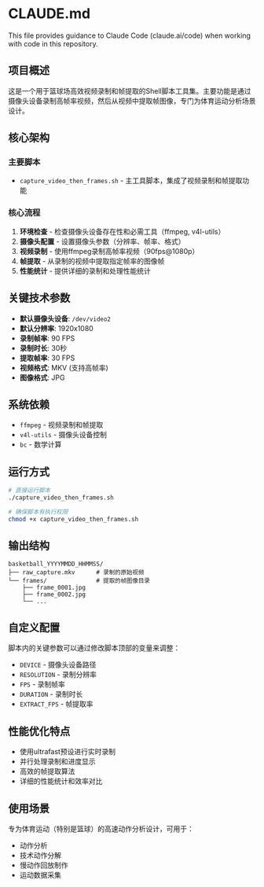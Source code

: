 # CLAUDE.md

This file provides guidance to Claude Code (claude.ai/code) when working with code in this repository.

## 项目概述
这是一个用于篮球场高效视频录制和帧提取的Shell脚本工具集。主要功能是通过摄像头设备录制高帧率视频，然后从视频中提取帧图像，专门为体育运动分析场景设计。

## 核心架构
### 主要脚本
- `capture_video_then_frames.sh` - 主工具脚本，集成了视频录制和帧提取功能

### 核心流程
1. **环境检查** - 检查摄像头设备存在性和必需工具（ffmpeg, v4l-utils）
2. **摄像头配置** - 设置摄像头参数（分辨率、帧率、格式）
3. **视频录制** - 使用ffmpeg录制高帧率视频（90fps@1080p）
4. **帧提取** - 从录制的视频中提取指定帧率的图像帧
5. **性能统计** - 提供详细的录制和处理性能统计

## 关键技术参数
- **默认摄像头设备**: `/dev/video2`
- **默认分辨率**: 1920x1080
- **录制帧率**: 90 FPS
- **录制时长**: 30秒
- **提取帧率**: 30 FPS
- **视频格式**: MKV (支持高帧率)
- **图像格式**: JPG

## 系统依赖
- `ffmpeg` - 视频录制和帧提取
- `v4l-utils` - 摄像头设备控制
- `bc` - 数学计算

## 运行方式
```bash
# 直接运行脚本
./capture_video_then_frames.sh

# 确保脚本有执行权限
chmod +x capture_video_then_frames.sh
```

## 输出结构
```
basketball_YYYYMMDD_HHMMSS/
├── raw_capture.mkv      # 录制的原始视频
└── frames/              # 提取的帧图像目录
    ├── frame_0001.jpg
    ├── frame_0002.jpg
    └── ...
```

## 自定义配置
脚本内的关键参数可以通过修改脚本顶部的变量来调整：
- `DEVICE` - 摄像头设备路径
- `RESOLUTION` - 录制分辨率
- `FPS` - 录制帧率
- `DURATION` - 录制时长
- `EXTRACT_FPS` - 帧提取率

## 性能优化特点
- 使用ultrafast预设进行实时录制
- 并行处理录制和进度显示
- 高效的帧提取算法
- 详细的性能统计和效率对比

## 使用场景
专为体育运动（特别是篮球）的高速动作分析设计，可用于：
- 动作分析
- 技术动作分解
- 慢动作回放制作
- 运动数据采集